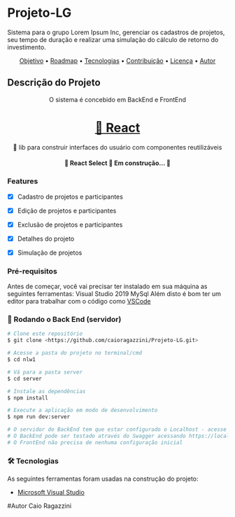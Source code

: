 # Projeto-LG
Sistema para o grupo Lorem Ipsum Inc, gerenciar os cadastros de projetos, seu tempo de duração e realizar uma simulação do cálculo de retorno do investimento.
<p align="center">
 <a href="#objetivo">Objetivo</a> •
 <a href="#roadmap">Roadmap</a> • 
 <a href="#tecnologias">Tecnologias</a> • 
 <a href="#contribuicao">Contribuição</a> • 
 <a href="#licenc-a">Licença</a> • 
 <a href="#autor">Autor</a>
</p>


## Descrição do Projeto
<p align="center">O sistema é concebido em BackEnd e FrontEnd</p>
<h1 align="center">
    <a href="https://pt-br.reactjs.org/">🔗 React</a>
</h1>
<p align="center">🚀 lib para construir interfaces do usuário com componentes reutilizáveis</p>
<h4 align="center"> 
	🚧  React Select 🚀 Em construção...  🚧
</h4>

### Features

- [x] Cadastro de projetos e participantes
- [x] Edição de projetos e participantes
- [x] Exclusão de projetos e participantes
- [x] Detalhes do projeto
- [x] Simulação de projetos


### Pré-requisitos

Antes de começar, você vai precisar ter instalado em sua máquina as seguintes ferramentas:
Visual Studio 2019
MySql 
Além disto é bom ter um editor para trabalhar com o código como [VSCode](https://code.visualstudio.com/)

### 🎲 Rodando o Back End (servidor)

```bash
# Clone este repositório
$ git clone <https://github.com/caioragazzini/Projeto-LG.git>

# Acesse a pasta do projeto no terminal/cmd
$ cd nlw1

# Vá para a pasta server
$ cd server

# Instale as dependências
$ npm install

# Execute a aplicação em modo de desenvolvimento
$ npm run dev:server

# O servidor do BackEnd tem que estar configurado o Localhost - acesse <https://localhost:44394/>
# O BackEnd pode ser testado através do Swagger acessando https://localhost:44394/swagger/index.html
# O FrontEnd não precisa de nenhuma configuração inicial
```
### 🛠 Tecnologias

As seguintes ferramentas foram usadas na construção do projeto:

- [Microsoft Visual Studio](https://expo.io/)

#Autor
Caio Ragazzini
